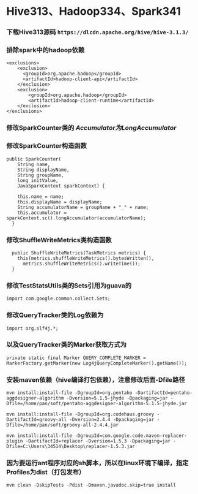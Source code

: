 # Hive313、Hadoop334、Spark341

### 下载Hive313源码 `https://dlcdn.apache.org/hive/hive-3.1.3/`

### 排除spark中的hadoop依赖
```
<exclusions>
    <exclusion>
      <groupId>org.apache.hadoop</groupId>
      <artifactId>hadoop-client-api</artifactId>
    </exclusion>
    <exclusion>
        <groupId>org.apache.hadoop</groupId>
        <artifactId>hadoop-client-runtime</artifactId>
    </exclusion>
</exclusions>
```

### 修改SparkCounter类的 *Accumulator<Long>为LongAccumulator*
### 修改SparkCounter构造函数
```
public SparkCounter(
    String name,
    String displayName,
    String groupName,
    long initValue,
    JavaSparkContext sparkContext) {

    this.name = name;
    this.displayName = displayName;
    String accumulatorName = groupName + "_" + name;
    this.accumulator = sparkContext.sc().longAccumulator(accumulatorName);
  }
```

### 修改ShuffleWriteMetrics类构造函数
```
  public ShuffleWriteMetrics(TaskMetrics metrics) {
    this(metrics.shuffleWriteMetrics().bytesWritten(),
      metrics.shuffleWriteMetrics().writeTime());
  }
```
### 修改TestStatsUtils类的Sets引用为guava的
```
import com.google.common.collect.Sets;
```
### 修改QueryTracker类的Log依赖为 
```
import org.slf4j.*;
```
### 以及QueryTracker类的Marker获取方式为 
```
private static final Marker QUERY_COMPLETE_MARKER = MarkerFactory.getMarker(new Log4jQueryCompleteMarker().getName());
```

### 安装maven依赖（hive编译打包依赖），注意修改后面-Dfile路径
```
mvn install:install-file -DgroupId=org.pentaho -DartifactId=pentaho-aggdesigner-algorithm -Dversion=5.1.5-jhyde -Dpackaging=jar -Dfile=/home/pan/soft/pentaho-aggdesigner-algorithm-5.1.5-jhyde.jar

mvn install:install-file -DgroupId=org.codehaus.groovy -DartifactId=groovy-all -Dversion=2.4.4 -Dpackaging=jar -Dfile=/home/pan/soft/groovy-all-2.4.4.jar

mvn install:install-file -DgroupId=com.google.code.maven-replacer-plugin -DartifactId=replacer -Dversion=1.5.3 -Dpackaging=jar -Dfile=C:\Users\34514\Desktop\replacer-1.5.3.jar
```

### 因为要运行ant程序对应的sh脚本，所以在linux环境下编译，指定Profiles为dist（打包发布）
```
mvn clean -DskipTests -Pdist -Dmaven.javadoc.skip=true install
```
